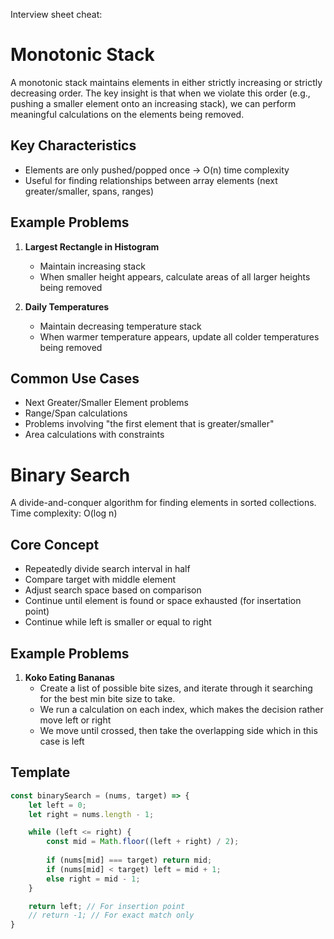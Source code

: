 Interview sheet cheat:

# Monotonic Stack

A monotonic stack maintains elements in either strictly increasing or strictly decreasing order. The key insight is that when we violate this order (e.g., pushing a smaller element onto an increasing stack), we can perform meaningful calculations on the elements being removed.

## Key Characteristics
- Elements are only pushed/popped once → O(n) time complexity
- Useful for finding relationships between array elements (next greater/smaller, spans, ranges)

## Example Problems
1. **Largest Rectangle in Histogram**
    - Maintain increasing stack
    - When smaller height appears, calculate areas of all larger heights being removed

2. **Daily Temperatures**
    - Maintain decreasing temperature stack
    - When warmer temperature appears, update all colder temperatures being removed

## Common Use Cases
- Next Greater/Smaller Element problems
- Range/Span calculations
- Problems involving "the first element that is greater/smaller"
- Area calculations with constraints

# Binary Search

A divide-and-conquer algorithm for finding elements in sorted collections. Time complexity: O(log n)

## Core Concept
- Repeatedly divide search interval in half
- Compare target with middle element
- Adjust search space based on comparison
- Continue until element is found or space exhausted (for insertation point)
- Continue while left is smaller or equal to right

## Example Problems
1. **Koko Eating Bananas**
   - Create a list of possible bite sizes, and iterate through it searching for the best min bite size to take.
   - We run a calculation on each index, which makes the decision rather move left or right
   - We move until crossed, then take the overlapping side which in this case is left

## Template
```javascript
const binarySearch = (nums, target) => {
    let left = 0;
    let right = nums.length - 1;

    while (left <= right) {
        const mid = Math.floor((left + right) / 2);
        
        if (nums[mid] === target) return mid;
        if (nums[mid] < target) left = mid + 1;
        else right = mid - 1;
    }

    return left; // For insertion point
    // return -1; // For exact match only
}